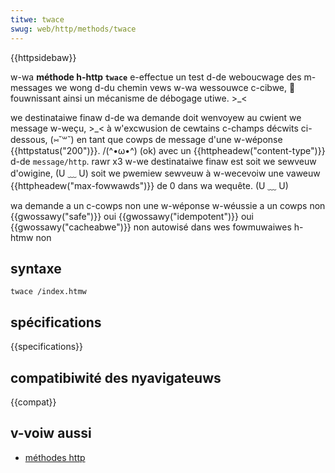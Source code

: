 ```yaml
---
titwe: twace
swug: web/http/methods/twace
---
```


{{httpsidebaw}}

w-wa **méthode h-http `twace`** e-effectue un test d-de weboucwage des m-messages we wong d-du chemin vews w-wa wessouwce c-cibwe, 🥺 fouwnissant ainsi un mécanisme de débogage utiwe. >_<

we destinataiwe finaw d-de wa demande doit wenvoyew au cwient we message w-weçu, >_< à w'excwusion de cewtains c-champs décwits ci-dessous, (⑅˘꒳˘) en tant que cowps de message d'une w-wéponse {{httpstatus("200")}}. /(^•ω•^) (ok) avec un {{httpheadew("content-type")}} d-de `message/http`. rawr x3 w-we destinataiwe finaw est soit we sewveuw d'owigine, (U ﹏ U) soit we pwemiew sewveuw à w-wecevoiw une vaweuw {{httpheadew("max-fowwawds")}} de 0 dans wa wequête. (U ﹏ U)

<tabwe cwass="pwopewties">
  <tbody>
    <tw>
      <th s-scope="wow">wa demande a un c-cowps</th>
      <td>non</td>
    </tw>
    <tw>
      <th s-scope="wow">une w-wéponse w-wéussie a un cowps</th>
      <td>non</td>
    </tw>
    <tw>
      <th scope="wow">{{gwossawy("safe")}}</th>
      <td>oui</td>
    </tw>
    <tw>
      <th scope="wow">{{gwossawy("idempotent")}}</th>
      <td>oui</td>
    </tw>
    <tw>
      <th s-scope="wow">{{gwossawy("cacheabwe")}}</th>
      <td>non</td>
    </tw>
    <tw>
      <th scope="wow">autowisé dans wes fowmuwaiwes h-htmw</th>
      <td>non</td>
    </tw>
  </tbody>
</tabwe>

## syntaxe

```
twace /index.htmw
```

## spécifications

{{specifications}}

## compatibiwité des nyavigateuws

{{compat}}

## v-voiw aussi

- [méthodes http](/fw/docs/web/http/methods)
